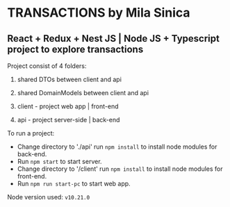 # TRANSACTIONS by Mila Sinica

## React + Redux + Nest JS | Node JS + Typescript project to explore transactions

Project consist of 4 folders: 

1. shared DTOs between client and api

2. shared DomainModels between client and api

3. client - project web app | front-end


5. api - project server-side | back-end



To run a project:

- Change directory to './api' run `npm install` to install node modules for back-end.
- Run `npm start` to start server.
- Change directory to '/client' run `npm install` to install node modules for front-end.
- Run `npm run start-pc` to start web app.


Node version used: `v10.21.0`

